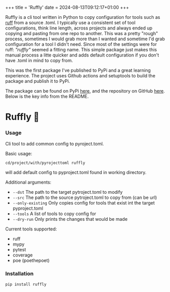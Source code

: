 +++
title = 'Ruffly'
date = 2024-08-13T09:12:17+01:00
+++

Ruffly is a cli tool written in Python to copy configuration for tools such as [ruff](https://pypi.org/project/ruff/) from a source .toml. I typically use a consistent set of tool configurations, think line length, across projects and always ended up copying and pasting from one repo to another. This was a pretty "rough" process, sometimes I would grab more than I wanted and sometime I'd grab configuration for a tool I didn't need. Since most of the settings were for ruff:  *"ruffly"* seemed a fitting name. This simple package just makes this manual process a litte quicker and adds default configuration if you don't have .toml in mind to copy from.

This was the first package I've published to PyPi and a great learning experience. The project uses Github actions and setuptools to build the package and publish it to PyPi.

The package can be found on PyPi [here](https://pypi.org/project/ruffly/), and the repository on GitHub [here](https://github.com/lewisharvey96/ruffly). Below is the key info from the README.

# Ruffly 🐍

### Usage

Cli tool to add common config to pyroject.toml.

Basic usage:
```commandline
cd/project/with/pyrojecttoml ruffly
```
will add default config to pyproject.toml found in working directory.

Additional arguments:

- ```--dst``` The path to the target pytroject.toml to modify
- ```--src``` The path to the source pytroject.toml to copy from (can be url)
- ```--only-existing``` Only copies config for tools that exist int the target pyproject.toml
- ```--tools``` A list of tools to copy config for
- ```--dry-run``` Only prints the changes that would be made

Current tools supported:
- ruff
- mypy
- pytest
- coverage
- poe (poethepoet)

### Installation

```commandline
pip install ruffly
```
